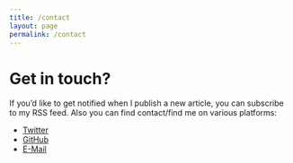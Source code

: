 ```yaml
---
title: /contact
layout: page
permalink: /contact
---
```


# Get in touch?


If you’d like to get notified when I publish a new article, you can subscribe to my RSS feed.
Also you can find contact/find me on various platforms:

* [Twitter](https://twitter.com/da_eh)
* [GitHub](https://github.com/dehlen)
* [E-Mail](mailto:dehlen@me.com)
